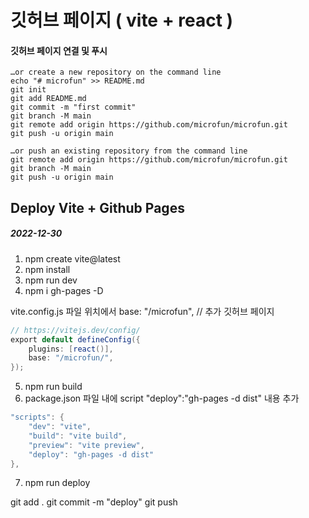 # 깃허브 페이지 ( vite + react )

#### 깃허브 페이지 연결 및 푸시

```
…or create a new repository on the command line
echo "# microfun" >> README.md
git init
git add README.md
git commit -m "first commit"
git branch -M main
git remote add origin https://github.com/microfun/microfun.git
git push -u origin main
```

```
…or push an existing repository from the command line
git remote add origin https://github.com/microfun/microfun.git
git branch -M main
git push -u origin main
```

## Deploy Vite + Github Pages

##### 2022-12-30

1. npm create vite@latest
2. npm install
3. npm run dev
4. npm i gh-pages -D

vite.config.js 파일 위치에서
base: "/microfun", // 추가 깃허브 페이지

```java
// https://vitejs.dev/config/
export default defineConfig({
	plugins: [react()],
	base: "/microfun/",
});
```

5. npm run build
6. package.json 파일 내에
   script "deploy":"gh-pages -d dist" 내용 추가

```java
"scripts": {
    "dev": "vite",
    "build": "vite build",
    "preview": "vite preview",
    "deploy": "gh-pages -d dist"
},
```

7. npm run deploy

git add .
git commit -m "deploy"
git push
